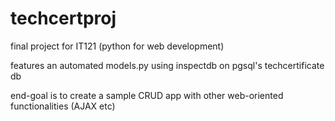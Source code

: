 # techcertproj

final project for IT121 (python for web development)

features an automated models.py using inspectdb on pgsql's techcertificate db

end-goal is to create a sample CRUD app with other web-oriented functionalities (AJAX etc)
